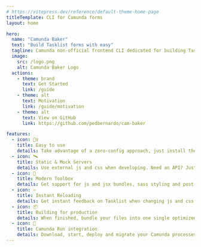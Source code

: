 ```yaml
---
# https://vitepress.dev/reference/default-theme-home-page
titleTemplate: CLI for Camunda forms
layout: home

hero:
  name: "Camunda Baker"
  text: "Build Tasklist forms with easy"
  tagline: Camunda non-official frontend CLI dedicated for building Tasklist embedded forms
  image:
    src: /logo.png
    alt: Camunda Baker Logo
  actions:
    - theme: brand
      text: Get Started
      link: /guide
    - theme: alt
      text: Motivation
      link: /guide/motivation
    - theme: alt
      text: View on GitHub
      link: https://github.com/pedbernardo/cam-baker

features:
  - icon: 🧘‍♀️
    title: Easy to use
    details: Take advantage of a zero-config approach, just install the CLI and start using.
  - icon: 🛰️
    title: Static & Mock Servers
    details: Use external js and css when developing. Need an API? Just drop a json file for fake calls.
  - icon: 🧰
    title: Modern Toolbox
    details: Get support for js and jsx bundles, sass styling and post-html out of the box.
  - icon: ♾️
    title: Instant Reloading
    details: Get instant feedback on Tasklist when changing js and css files. No refreshes needed.
  - icon: 📦
    title: Building for production
    details: When finished, bundle your files into one single optimized entry html file per task.
  - icon: 🏃
    title: Camunda Run integration
    details: Download, start, deploy and migrate your Camunda processes out of the box.
---
```


